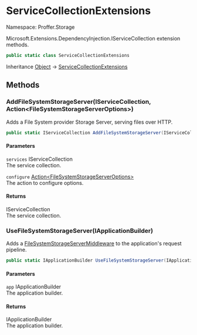 # ServiceCollectionExtensions

Namespace: Proffer.Storage

Microsoft.Extensions.DependencyInjection.IServiceCollection extension methods.

```csharp
public static class ServiceCollectionExtensions
```

Inheritance [Object](https://docs.microsoft.com/en-us/dotnet/api/system.object) → [ServiceCollectionExtensions](./proffer.storage.servicecollectionextensions.md)

## Methods

### **AddFileSystemStorageServer(IServiceCollection, Action&lt;FileSystemStorageServerOptions&gt;)**

Adds a File System provider Storage Server, serving files over HTTP.

```csharp
public static IServiceCollection AddFileSystemStorageServer(IServiceCollection services, Action<FileSystemStorageServerOptions> configure)
```

#### Parameters

`services` IServiceCollection<br>
The service collection.

`configure` [Action&lt;FileSystemStorageServerOptions&gt;](https://docs.microsoft.com/en-us/dotnet/api/system.action-1)<br>
The action to configure options.

#### Returns

IServiceCollection<br>
The service collection.

### **UseFileSystemStorageServer(IApplicationBuilder)**

Adds a [FileSystemStorageServerMiddleware](./proffer.storage.filesystem.server.filesystemstorageservermiddleware.md) to the application's request pipeline.

```csharp
public static IApplicationBuilder UseFileSystemStorageServer(IApplicationBuilder app)
```

#### Parameters

`app` IApplicationBuilder<br>
The application builder.

#### Returns

IApplicationBuilder<br>
The application builder.
